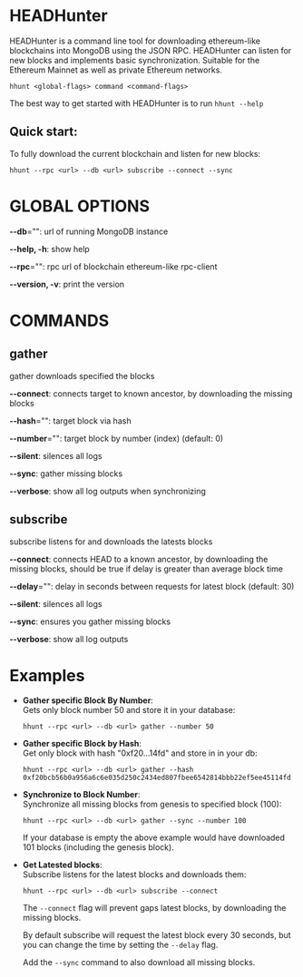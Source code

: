 # HEADHunter

HEADHunter is a command line tool for downloading ethereum-like blockchains into MongoDB using the JSON RPC. HEADHunter can listen for new blocks and implements basic synchronization. Suitable for the Ethereum Mainnet as well as private Ethereum networks.

```
hhunt <global-flags> command <command-flags>
```

The best way to get started with HEADHunter is to run `hhunt --help`

## Quick start:
To fully download the current blockchain and listen for new blocks:
```
hhunt --rpc <url> --db <url> subscribe --connect --sync
```

# GLOBAL OPTIONS

**--db**="": url of running MongoDB instance

**--help, -h**: show help

**--rpc**="": rpc url of blockchain ethereum-like rpc-client

**--version, -v**: print the version


# COMMANDS

## gather

gather downloads specified the blocks

**--connect**: connects target to known ancestor, by downloading the missing blocks

**--hash**="": target block via hash

**--number**="": target block by number (index) (default: 0)

**--silent**: silences all logs

**--sync**: gather missing blocks

**--verbose**: show all log outputs when synchronizing

## subscribe

subscribe listens for and downloads the latests blocks

**--connect**: connects HEAD to a known ancestor, by downloading the missing blocks, should be true if delay is greater than average block time

**--delay**="": delay in seconds between requests for latest block (default: 30)

**--silent**: silences all logs

**--sync**: ensures you gather missing blocks

**--verbose**: show all log outputs


# Examples
- **Gather specific Block By Number**: <br>
    Gets only block number 50 and store it in your database:
    ```shell
    hhunt --rpc <url> --db <url> gather --number 50
    ```

- **Gather specific Block by Hash**: <br>
    Get only block with hash "0xf20...14fd" and store in in your db:
    ```shell
    hhunt --rpc <url> --db <url> gather --hash 0xf20bcb56b0a956a6c6e035d250c2434ed807fbee6542814bbb22ef5ee45114fd
    ```

- **Synchronize to Block Number**: <br>
    Synchronize all missing blocks from genesis to specified block (100):
    ```shell
    hhunt --rpc <url> --db <url> gather --sync --number 100
    ```
    If your database is empty the above example would have downloaded 101 blocks (including the genesis block).

- **Get Latested blocks**: <br>
    Subscribe listens for the latest blocks and downloads them:
    ```shell
    hhunt --rpc <url> --db <url> subscribe --connect
    ```
    The `--connect` flag will prevent gaps latest blocks,
    by downloading the missing blocks.

    By default subscribe will request the latest block every 30 seconds,
    but you can change the time by setting the `--delay` flag.

    Add the `--sync` command to also download all missing blocks.

